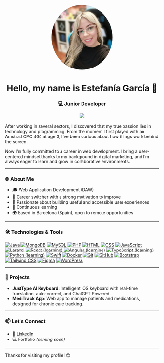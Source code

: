 <p align="center">
  <img src="https://raw.githubusercontent.com/EstefaniaGM89/EstefaniaGM89/main/foto_cv.jpg" alt="Estefanía García" width="200" style="border-radius: 50%;" />
</p>

<h1 align="center">Hello, my name is Estefanía García 👋</h1>

<h3 align="center">💻 Junior Developer</h3>

<p align="center">
  <a href="https://www.linkedin.com/in/estefaniagm89/" target="_blank">
    <img src="https://img.shields.io/badge/-LinkedIn-blue?style=for-the-badge&logo=linkedin&logoColor=white"/>
  </a>
</p>

After working in several sectors, I discovered that my true passion lies in technology and programming. From the moment I first played with an Amstrad CPC 464 at age 3, I’ve been curious about how things work behind the screen.

Now I’m fully committed to a career in web development. I bring a user-centered mindset thanks to my background in digital marketing, and I’m always eager to learn and grow in collaborative environments.

---

### 🌐 About Me
- 🎓 Web Application Development (DAW)
- 🔁 Career switcher with a strong motivation to improve
- 🎯 Passionate about building useful and accessible user experiences
- 🚀 Continuous learning
- 🌍 Based in Barcelona (Spain), open to remote opportunities

---

### 🛠️ Technologies & Tools
[![Java](https://img.shields.io/badge/Java-007396?style=for-the-badge&logo=java&logoColor=white&labelColor=101010)]()
[![MongoDB](https://img.shields.io/badge/MongoDB-47A248?style=for-the-badge&logo=mongodb&logoColor=white&labelColor=101010)]()
[![MySQL](https://img.shields.io/badge/MySQL-4479A1?style=for-the-badge&logo=mysql&logoColor=white&labelColor=101010)]()
[![PHP](https://img.shields.io/badge/PHP-777BB4?style=for-the-badge&logo=php&logoColor=white&labelColor=101010)]()
[![HTML](https://img.shields.io/badge/HTML-FF215F?style=for-the-badge&logo=html5&logoColor=white&labelColor=101010)]()
[![CSS](https://img.shields.io/badge/CSS-264de4?style=for-the-badge&logo=css3&logoColor=white&labelColor=101010)]()
[![JavaScript](https://img.shields.io/badge/JavaScript-F7DF1E?style=for-the-badge&logo=javascript&logoColor=black&labelColor=101010)]()
[![Laravel](https://img.shields.io/badge/Laravel-FF2D20?style=for-the-badge&logo=laravel&logoColor=white&labelColor=101010)]()
[![React (learning)](https://img.shields.io/badge/React_(learning)-61DAFB?style=for-the-badge&logo=react&logoColor=white&labelColor=101010)]()
[![Angular (learning)](https://img.shields.io/badge/Angular-DD0031?style=for-the-badge&logo=angular&logoColor=white&labelColor=101010)]()
[![TypeScript (learning)](https://img.shields.io/badge/TypeScript_(learning)-3178C6?style=for-the-badge&logo=typescript&logoColor=white&labelColor=101010)]()
[![Python (learning)](https://img.shields.io/badge/Python_(learning)-3776AB?style=for-the-badge&logo=python&logoColor=white&labelColor=101010)]()
[![Swift](https://img.shields.io/badge/Swift-FA7343?style=for-the-badge&logo=swift&logoColor=white&labelColor=101010)]()
[![Docker](https://img.shields.io/badge/Docker-2496ED?style=for-the-badge&logo=docker&logoColor=white&labelColor=101010)]()
[![Git](https://img.shields.io/badge/Git-F05032?style=for-the-badge&logo=git&logoColor=white&labelColor=101010)]()
[![GitHub](https://img.shields.io/badge/GitHub-181717?style=for-the-badge&logo=github&logoColor=white&labelColor=101010)]()
[![Bootstrap](https://img.shields.io/badge/Bootstrap-7952B3?style=for-the-badge&logo=bootstrap&logoColor=white&labelColor=101010)]()
[![Tailwind CSS](https://img.shields.io/badge/Tailwind_CSS-38B2AC?style=for-the-badge&logo=tailwind-css&logoColor=white&labelColor=101010)]()
[![Figma](https://img.shields.io/badge/Figma-F24E1E?style=for-the-badge&logo=figma&logoColor=white&labelColor=101010)]()
[![WordPress](https://img.shields.io/badge/WordPress-21759B?style=for-the-badge&logo=wordpress&logoColor=white&labelColor=101010)]()

---

### 🚀 Projects
- **JustType AI Keyboard**: Intelligent iOS keyboard with real-time translation, auto-correct, and ChatGPT Powered.
- **MediTrack App**: Web app to manage patients and medications, designed for chronic care tracking.

---

### 📫 Let's Connect
- 💼 [LinkedIn](https://www.linkedin.com/in/estefaniagm89/)
- 💻 Portfolio *(coming soon)*

---

Thanks for visiting my profile! 😊

